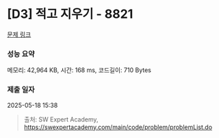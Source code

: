 # [D3] 적고 지우기 - 8821 

[문제 링크](https://swexpertacademy.com/main/code/problem/problemDetail.do?contestProbId=AW37UDPKCgQDFATy) 

### 성능 요약

메모리: 42,964 KB, 시간: 168 ms, 코드길이: 710 Bytes

### 제출 일자

2025-05-18 15:38



> 출처: SW Expert Academy, https://swexpertacademy.com/main/code/problem/problemList.do